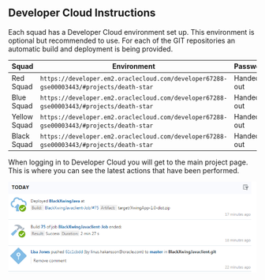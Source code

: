 ## Developer Cloud Instructions ##

Each squad has a Developer Cloud environment set up. This environment is optional but recommended to use. For each of the GIT repositories an automatic build and deployment is being provided.

| Squad | Environment | Password |
| ------------- |-------------| -----|
| Red Squad | ``` https://developer.em2.oraclecloud.com/developer67288-gse00003443/#projects/death-star ``` | Handed out |
| Blue Squad | ``` https://developer.em2.oraclecloud.com/developer67288-gse00003443/#projects/death-star ``` | Handed out |
| Yellow Squad | ``` https://developer.em2.oraclecloud.com/developer67288-gse00003443/#projects/death-star ``` | Handed out |
| Black Squad | ``` https://developer.em2.oraclecloud.com/developer67288-gse00003443/#projects/death-star ``` | Handed out |

When logging in to Developer Cloud you will get to the main project page. This is where you can see the latest actions that have been performed.

![latestActionsDevCS](deployment/devcsproject.png)

